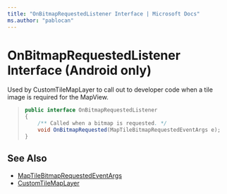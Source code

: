 ```yaml
---
title: "OnBitmapRequestedListener Interface | Microsoft Docs"
ms.author: "pablocan"
---
```


# OnBitmapRequestedListener Interface (Android only)

Used by CustomTileMapLayer to call out to developer code when a tile image is required for the MapView.

>```java
> public interface OnBitmapRequestedListener
> {
>     /** Called when a bitmap is requested. */
>     void OnBitmapRequested(MapTileBitmapRequestedEventArgs e);
> }
>```

## See Also

* [MapTileBitmapRequestedEventArgs](MapTileBitmapRequestedEventArgs-class.md)
* [CustomTileMapLayer](../CustomTileMapLayer-class.md)
